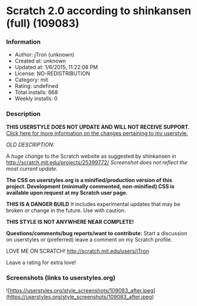 # Scratch 2.0 according to shinkansen (full) (109083)

### Information
- Author: jTron (unknown)
- Created at: unknown
- Updated at: 1/6/2015, 11:22:08 PM
- License: NO-REDISTRIBUTION
- Category: mit
- Rating: undefined
- Total installs: 668
- Weekly installs: 0


### Description
<b>THIS USERSTYLE DOES NOT UPDATE AND WILL NOT RECEIVE SUPPORT.</b>
<a href="http://bit.ly/1wmqN7p">Click here for more information on the changes pertaining to my userstyle.</a>

<i>OLD DESCRIPTION:</i>

A <i>huge change</i> to the Scratch website as suggested by shinkansen in http://scratch.mit.edu/projects/25399772/
<i>Screenshot does not reflect the most current update.</i>

<b>The CSS on userstyles.org is a minified/production version of this project. Development (minimally commented, non-minified) CSS is available upon request at my Scratch user page.</b>

<b>THIS IS A DANGER BUILD</b>
It includes experimental updates that may be broken or change in the future. Use with caution.

<b>THIS STYLE IS NOT ANYWHERE NEAR COMPLETE!</b>

<b>Questions/comments/bug reports/want to contribute:</b>
Start a discussion on userstyles or (preferred) leave a comment on my Scratch profile.

LOVE ME ON SCRATCH! http://scratch.mit.edu/users/jTron

Leave a rating for extra love!


### Screenshots (links to userstyles.org)
![https://userstyles.org/style_screenshots/109083_after.jpeg](https://userstyles.org/style_screenshots/109083_after.jpeg)


